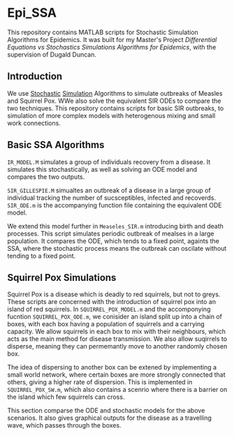 # Epi_SSA
This repository contains MATLAB scripts for Stochastic Simulation Algorithms for Epidemics. It was built for my Master's Project *Differential Equations vs Stochastics Simulations Algorithms for Epidemics*, with the supervision of Dugald Duncan. 

## Introduction
We use [Stochastic](https://en.wikipedia.org/wiki/Stochastic_simulation) [Simulation](https://en.wikipedia.org/wiki/Gillespie_algorithm) Algorithms to simulate outbreaks of Measles and Squirrel Pox. WWe also solve the equivalent SIR ODEs to compare the two techniques. This repository contains scripts for basic SIR outbreaks, to simulation of more complex models with heterogenous mixing and small work connections. 


## Basic SSA Algorithms
`IR_MODEL.M` simulates a group of individuals recovery from a disease. It simulates this stochastically, as well as solving an ODE model and compares the two outputs. 

`SIR_GILLESPIE.M` simualtes an outbreak of a disease in a large group of individual tracking the number of sucsceptibles, infected and recoverds. `SIR_ODE.m` is the accompanying function file containing the equivalent ODE model. 

We extend this model further in `Measeles_SIR.m` introducing birth and death processes. This script simulates periodic outbreak of mealses in a large population. It compares the ODE, which tends to a fixed point, againts the SSA, where the stochastic process means the outbreak can oscilate without tending to a fixed point. 

## Squirrel Pox Simulations
Squirrel Pox is a disease which is deadly to red squirrels, but not to greys.  These scripts are concerned with the introduction of squirrel pox into an island of red squirrels. In `SQUIRREL_POX_MODEL.m` and the accomponying fucntion `SQUIRREL_POX_ODE.m`, we conisider an island split up into a chain of boxes, with each box having a population of squirrels and a carrying capacity. We allow squirrels in each box to mix with their neighbours, which acts as the main method for disease transmission. We also allow suqirrels to disperse, meaning they can permemantly move to another randomly chosen box. 

The idea of dispersing to another box can be extened by implementing a small world network, where certain boxes are more strongly connected that others, giving a higher rate of dispersion. This is implemented in `SQUIRREL_POX_SW.m`, which also contains a scenrio where there is a barrier on the island which few squirrels can cross.  

This section comparse the ODE and stochastic models for the above scenarios. It also gives graphical outputs for the disease as a travelling wave, which passes through the boxes. 

[](http://imgur.com/a/nClIc)
